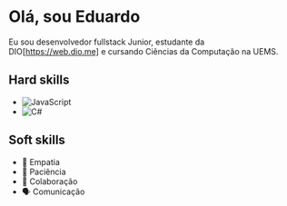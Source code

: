 # Olá, sou Eduardo
 Eu sou desenvolvedor fullstack Junior, estudante da DIO[https://web.dio.me] e cursando Ciências da Computação na UEMS.
## Hard skills
* ![JavaScript](https://img.shields.io/badge/JavaScript-F7DF1E?style=for-the-badge&logo=javascript&logoColor=black)
* ![C#](https://img.shields.io/badge/C%23-239120?style=for-the-badge&logo=c-sharp&logoColor=white)
## Soft skills
* 🥰 Empatia
* 🤗 Paciência 
* 🤝 Colaboração
* 🗣 Comunicação
